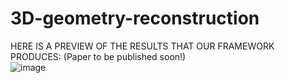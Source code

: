 # 3D-geometry-reconstruction
HERE IS A PREVIEW OF THE RESULTS THAT OUR FRAMEWORK PRODUCES: (Paper to be published soon!) <br>
![image](https://user-images.githubusercontent.com/43859339/136455233-2ead0a27-aa84-4357-91a5-fb2387949b82.png)
